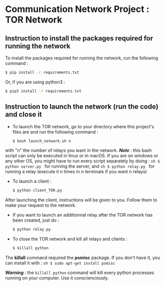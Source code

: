 # Communication Network Project : TOR Network

## Instruction to install the packages required for running the network

To install the packages required for running the network, run the following command : 
```sh
$ pip install -r requirements.txt
```
Or, if you are using python3 :
```sh
$ pip3 install -r requirements.txt
```

## Instruction to launch the network (run the code) and close it

- To launch the TOR network, go to your directory where this project's files are and run the following command : 
	```sh
	$ bash launch_network.sh n
	```
with "n" the number of relays you want in the network. 
***Note*** : this bash script can only be executed in linux or in macOS. If you are on windows or any other OS, you might have to run every script separately by doing : 
	```sh
	$ python server.py
	```
for running the server, and
	```sh
	$ python relay.py
	```
for running a relay (execute it n times in n terminals if you want n relays)


- To launch a client : 

	```sh
	$ python client_TOR.py
	```
After launching the client, instructions will be given to you. Follow them to make your request to the network.

- If you want to launch an additionnal relay after the TOR network has been created, just do :
	```sh
	$ python relay.py
	```

- To close the TOR network and kill all relays and clients :
 	```sh
	$ killall python
	```

The **killall** command required the **psmisc** package. If you don't have it, you can install it with : 
 	```sh
	$ sudo apt-get install psmisc
	```

***Warning*** : the ```killall python``` command will kill every python processes running on your computer. Use it conscienciously. 


